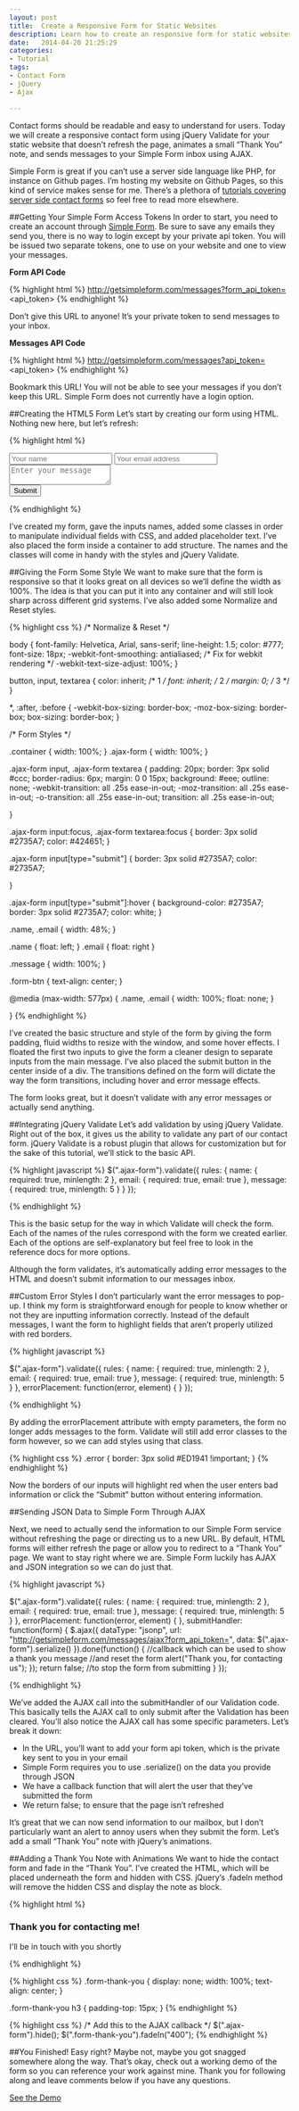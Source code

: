 ```yaml
---
layout: post
title:  Create a Responsive Form for Static Websites
description: Learn how to create an responsive form for static websites using Simple Forms, jQuery, AJAX
date:   2014-04-20 21:25:29
categories: 
- Tutorial
tags: 
- Contact Form
- jQuery 
- Ajax

---
```


Contact forms should be readable and easy to understand for users. Today we will create a responsive contact form using jQuery Validate for your static website that doesn’t refresh the page, animates a small “Thank You” note, and sends messages to your Simple Form inbox using AJAX. 

Simple Form is great if you can’t use a server side language like PHP, for instance on Github pages. I’m hosting my website on Github Pages, so this kind of service makes sense for me. There’s a plethora of [tutorials covering server side contact forms](http://code.tutsplus.com/tutorials/submit-a-form-without-page-refresh-using-jquery--net-59) so feel free to read more elsewhere. 

<!--break-->

##Getting Your Simple Form Access Tokens
In order to start, you need to create an account through [Simple Form](http://getsimpleform.com/). Be sure to save any emails they send you, there is no way to login except by your private api token. You will be issued two separate tokens, one to use on your website and one to view your messages. 

**Form API Code**

{% highlight html %}
http://getsimpleform.com/messages?form_api_token=<api_token>
{% endhighlight %}

Don’t give this URL to anyone! It’s your private token to send messages to your inbox.

**Messages API Code**

{% highlight html %}
http://getsimpleform.com/messages?api_token=<api_token>
{% endhighlight %}

Bookmark this URL! You will not be able to see your messages if you don’t keep this URL. Simple Form does not currently have a login option.

##Creating the HTML5 Form
Let’s start by creating our form using HTML. Nothing new here, but let’s refresh:

{% highlight html %}
<div class=”container”>
  <form action="#" class="ajax-form">
    <input type="text" class="name" name="name" placeholder="Your name">
    <input type="text" class="email" name="email" placeholder="Your email address">
    <textarea name="message" class="message" placeholder="Enter your message"></textarea>
    <div class="form-btn">
      <input type="submit" class="submit" value="Submit">
    </div>
  </form>
</div>
{% endhighlight %}

I’ve created my form, gave the inputs names, added some classes in order to manipulate individual fields with CSS, and added placeholder text. I’ve also placed the form inside a container to add structure. The names and the classes will come in handy with the styles and jQuery Validate.

##Giving the Form Some Style
We want to make sure that the form is responsive so that it looks great on all devices so we’ll define the width as 100%. The idea is that you can put it into any container and will still look sharp across different grid systems. I’ve also added some Normalize and Reset styles.

{% highlight css %}
/* Normalize & Reset */

body {
    font-family: Helvetica, Arial, sans-serif;
    line-height: 1.5;
    color: #777;
    font-size: 18px;
    -webkit-font-smoothing: antialiased; /* Fix for webkit rendering */
    -webkit-text-size-adjust: 100%;
}

button,
input,
textarea {
    color: inherit; /* 1 */
    font: inherit; /* 2 */
    margin: 0; /* 3 */
}

*, :after, :before {
    -webkit-box-sizing: border-box;
    -moz-box-sizing: border-box;
    box-sizing: border-box;
}

/* Form Styles */

.container { width: 100%; }
.ajax-form { width: 100%; }

.ajax-form input, 
.ajax-form textarea {
  padding: 20px;
  border: 3px solid #ccc;
  border-radius: 6px;
  margin: 0 0 15px;
  background: #eee;
    outline: none;
  -webkit-transition: all .25s ease-in-out;
      -moz-transition: all .25s ease-in-out;
      -o-transition: all .25s ease-in-out;
      transition: all .25s ease-in-out; 

}

.ajax-form input:focus, 
.ajax-form textarea:focus {
  border: 3px solid #2735A7;
  color: #424651;
}

.ajax-form input[type="submit"] {
      border: 3px solid #2735A7;
  color: #2735A7;

}

.ajax-form input[type="submit"]:hover {
    background-color: #2735A7;
      border: 3px solid #2735A7;
    color: white;
}

.name, .email { width: 48%; }

.name { float: left; }
.email { float: right }

.message { width: 100%; }

.form-btn { text-align: center; }

@media (max-width: 577px) {
  .name, .email { 
    width: 100%; 
    float: none;
  }

}
{% endhighlight %}

I’ve created the basic structure and style of the form by giving the form padding, fluid widths to resize with the window, and some hover effects. I floated the first two inputs to give the form a cleaner design to separate inputs from the main message. I’ve also placed the submit button in the center inside of a div. The transitions defined on the form will dictate the way the form transitions, including hover and error message effects.

The form looks great, but it doesn’t validate with any error messages or actually send anything.

##Integrating jQuery Validate
Let’s add validation by using jQuery Validate. Right out of the box, it gives us the ability to validate any part of our contact form. jQuery Validate is a robust plugin that allows for customization but for the sake of this tutorial, we’ll stick to the basic API. 

{% highlight javascript %}
$(".ajax-form").validate({
    rules: {
      name: {
        required: true,
        minlength: 2
      },
      email: {
        required: true,
        email: true
      },
      message: {
        required: true,
        minlength: 5
    }
  }
});

{% endhighlight %}

This is the basic setup for the way in which Validate will check the form. Each of the names of the rules correspond with the form we created earlier. Each of the options are self-explanatory but feel free to look in the reference docs for more options. 

Although the form validates, it’s automatically adding error messages to the HTML and doesn’t submit information to our messages inbox. 

##Custom Error Styles
I don’t particularly want the error messages to pop-up. I think my form is straightforward enough for people to know whether or not they are inputting information correctly. Instead of the default messages, I want the form to highlight fields that aren’t properly utilized with red borders.

{% highlight javascript %}

$(".ajax-form").validate({
    rules: {
      name: {
        required: true,
        minlength: 2
      },
      email: {
        required: true,
        email: true
      },
      message: {
        required: true,
        minlength: 5
    }
  },
  errorPlacement: function(error, element) {
  }
});

{% endhighlight %}

By adding the errorPlacement attribute with empty parameters, the form no longer adds messages to the form. Validate will still add error classes to the form however, so we can add styles using that class.

{% highlight css %}
.error { border: 3px solid #ED1941 !important; }
{% endhighlight %}

Now the borders of our inputs will highlight red when the user enters bad information or click the “Submit” button without entering information.

##Sending JSON Data to Simple Form Through AJAX

Next, we need to actually send the information to our Simple Form service without refreshing the page or directing us to a new URL. By default, HTML forms will either refresh the page or allow you to redirect to a “Thank You” page. We want to stay right where we are. Simple Form luckily has AJAX and JSON integration so we can do just that.
 
{% highlight javascript %}

$(".ajax-form").validate({
    rules: {
      name: {
        required: true,
        minlength: 2
      },
      email: {
        required: true,
        email: true
      },
      message: {
        required: true,
        minlength: 5
    }
  },
  errorPlacement: function(error, element) {
  },
  submitHandler: function(form) {
    $.ajax({
      dataType: "jsonp",
      url: "http://getsimpleform.com/messages/ajax?form_api_token=<api-token>",
      data: $(".ajax-form").serialize()
    }).done(function() {
      //callback which can be used to show a thank you message
      //and reset the form
       alert("Thank you, for contacting us");
    });
      return false; //to stop the form from submitting
    }
  });

{% endhighlight %}

We’ve added the AJAX call into the submitHandler of our Validation code. This basically tells the AJAX call to only submit after the Validation has been cleared. You’ll also notice the AJAX call has some specific parameters. Let’s break it down:
* In the URL, you’ll want to add your form api token, which is the private key sent to you in your email
* Simple Form requires you to use  .serialize() on the data you provide through JSON
* We have a callback function that will alert the user that they’ve submitted the form
* We return false; to ensure that the page isn’t refreshed

It’s great that we can now send information to our mailbox, but I don’t particularly want an alert to annoy users when they submit the form. Let’s add a small “Thank You” note with jQuery’s animations.

##Adding a Thank You Note with Animations
We want to hide the contact form and fade in the “Thank You”. I’ve created the HTML, which will be placed underneath the form and hidden with CSS. jQuery’s .fadeIn method will remove the hidden CSS and display the note as block. 

{% highlight html %}
<div class="form-thank-you">
  <h3>Thank you for contacting me!</h3>
  <p>I'll be in touch with you shortly</p>
</div> 
{% endhighlight %}

{% highlight css %}
.form-thank-you {
  display: none;
  width: 100%;
  text-align: center;
}

.form-thank-you h3 { padding-top: 15px; }
{% endhighlight %}

{% highlight css %}
/* Add this to the AJAX callback */
 $(".ajax-form").hide();
 $(".form-thank-you").fadeIn("400");
{% endhighlight %}

##You Finished!
Easy right? Maybe not, maybe you got snagged somewhere along the way. That’s okay, check out a working demo of the form so you can reference your work against mine. Thank you for following along and leave comments below if you have any questions.

<div class="center">
  <a href="http://bit.ly/QDX9wa" class="button button-space">See the Demo</a>
</div>
